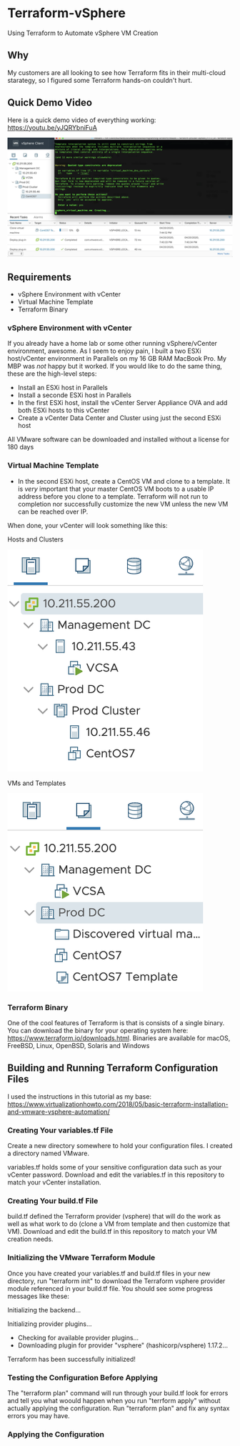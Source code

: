 # Terraform-vSphere
Using Terraform to Automate vSphere VM Creation
## Why
My customers are all looking to see how Terraform fits in their multi-cloud starategy, so I figured some Terraform hands-on couldn't hurt. 
## Quick Demo Video
Here is a quick demo video of everything working: https://youtu.be/yJQRYbniFuA

![Quick Demo](https://github.com/DennisFaucher/Terraform-vSphere/blob/master/Quick%20Demo.png)

## Requirements
* vSphere Environment with vCenter
* Virtual Machine Template
* Terraform Binary
### vSphere Environment with vCenter
If you already have a home lab or some other running vSphere/vCenter environment, awesome. As I seem to enjoy pain, I built a two ESXi host/vCenter environment in Parallels on my 16 GB RAM MacBook Pro. My MBP was _not_ happy but it worked. If you would like to do the same thing, these are the high-level steps:
* Install an ESXi host in Parallels
* Install a seconde ESXi host in Parallels
* In the first ESXi host, install the vCenter Server Appliance OVA and add both ESXi hosts to this vCenter
* Create a vCenter Data Center and Cluster using just the second ESXi host

All VMware software can be downloaded and installed without a license for 180 days
### Virtual Machine Template
* In the second ESXi host, create a CentOS VM and clone to a template. It is _very_ important that your master CentOS VM boots to a usable IP address before you clone to a template. Terraform will not run to completion nor successfully customize the new VM unless the new VM can be reached over IP.

When done, your vCenter will look something like this:

Hosts and Clusters

![Hosts](https://github.com/DennisFaucher/Terraform-vSphere/blob/master/Hosts.png)

VMs and Templates

![VMs](https://github.com/DennisFaucher/Terraform-vSphere/blob/master/Virtual%20Machines.png)



### Terraform Binary
One of the cool features of Terraform is that is consists of a single binary. You can download the binary for your operating system here: https://www.terraform.io/downloads.html. Binaries are available for macOS, FreeBSD, Linux, OpenBSD, Solaris and Windows

## Building and Running Terraform Configuration Files
I used the instructions in this tutorial as my base: https://www.virtualizationhowto.com/2018/05/basic-terraform-installation-and-vmware-vsphere-automation/

### Creating Your variables.tf File
Create a new directory somewhere to hold your configuration files. I created a directory named VMware.

variables.tf holds some of your sensitive configuration data such as your vCenter password. Download and edit the variables.tf in this repository to match your vCenter installation. 

### Creating Your build.tf File

build.tf defined the Terraform provider (vsphere) that will do the work as well as what work to do (clone a VM from template and then customize that VM). Download and edit the build.tf in this repository to match your VM creation needs. 

### Initializing the VMware Terraform Module

Once you have created your variables.tf and build.tf files in your new directory, run "terraform init" to download the Terraform vsphere provider module referenced in your build.tf file. You should see some progress messages like these:

Initializing the backend...

Initializing provider plugins...

- Checking for available provider plugins...
- Downloading plugin for provider "vsphere" (hashicorp/vsphere) 1.17.2...

Terraform has been successfully initialized!

### Testing the Configuration Before Applying

The "terraform plan" command will run through your build.tf look for errors and tell you what woould happen when you run "terrform apply" without actually applying the configuration. Run "terraform plan" and fix any syntax errors you may have.

### Applying the Configuration




